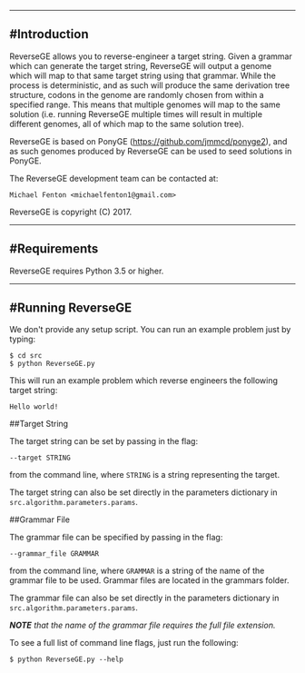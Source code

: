 ------------
#Introduction
------------

ReverseGE allows you to reverse-engineer a target string. Given a 
grammar which can generate the target string, ReverseGE will output a 
genome which will map to that same target string using that grammar. 
While the process is deterministic, and as such will produce the same
derivation tree structure, codons in the genome are randomly chosen from
within a specified range. This means that multiple genomes will map to
the same solution (i.e. running ReverseGE multiple times will result in 
multiple different genomes, all of which map to the same solution tree).

ReverseGE is based on PonyGE (https://github.com/jmmcd/ponyge2), and as 
such genomes produced by ReverseGE can be used to seed solutions in 
PonyGE.

The ReverseGE development team can be contacted at:

    Michael Fenton <michaelfenton1@gmail.com>

ReverseGE is copyright (C) 2017.

------------
#Requirements
------------

ReverseGE requires Python 3.5 or higher.

--------------
#Running ReverseGE
--------------

We don't provide any setup script. You can run an example problem just 
by typing:

    $ cd src
    $ python ReverseGE.py

This will run an example problem which reverse engineers the following
target string:

    Hello world!

##Target String

The target string can be set by passing in the flag:
 
    --target STRING
    
from the command line, where `STRING` is a string representing the 
target. 

The target string can also be set directly in the parameters
dictionary in `src.algorithm.parameters.params`.

##Grammar File

The grammar file can be specified by passing in the flag:

    --grammar_file GRAMMAR
    
from the command line, where `GRAMMAR` is a string of the name of the
grammar file to be used. Grammar files are located in the grammars 
folder.

The grammar file can also be set directly in the parameters
dictionary in `src.algorithm.parameters.params`.

*__NOTE__ that the name of the grammar file requires the full file*
*extension.*

To see a full list of command line flags, just run the following:

    $ python ReverseGE.py --help
